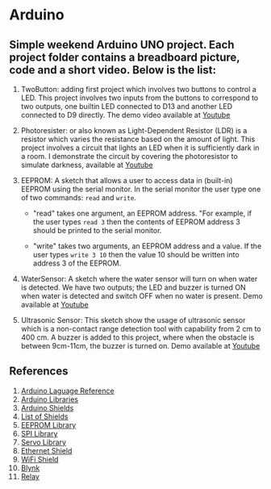 # Arduino
Simple weekend Arduino UNO project. Each project folder contains a breadboard picture, code and a short video. Below is the list:
---
1.  TwoButton: adding first project which involves two buttons to control a LED. This project involves two inputs from the buttons to correspond to two outputs, one builtin LED connected to D13 and another LED connected to D9 directly. The demo video available at [Youtube](https://youtu.be/2UX8akIyRBY)

2.  Photoresister: or also known as Light-Dependent Resistor (LDR) is a resistor which varies the resistance based on the amount of light. This project involves a circuit that lights an LED when it is sufficiently dark in a room. I demonstrate the circuit by covering the photoresistor to simulate darkness, available at [Youtube](https://www.youtube.com/watch?v=hIxY1L2sM7U)

3. EEPROM: A sketch that allows a user to access data in (built-in) EEPROM using the serial monitor. In the serial monitor the user type one of two commands: `read` and `write`. 
    - "read" takes one argument, an EEPROM address. "For example, if the user types  `read 3` then the contents of EEPROM address 3 should be printed to the serial monitor. 

    - "write" takes two arguments, an EEPROM address and a value.  If the user types `write 3 10` then the value 10 should be written into address 3 of the EEPROM.
 
4. WaterSensor: A sketch where the water sensor will turn on when water is detected.  We have two outputs; the LED and buzzer is turned ON when water is detected and switch OFF when no water is present. Demo available at [Youtube](https://youtu.be/OcxmGYR4IWU)

5. Ultrasonic Sensor: This sketch show the usage of ultrasonic sensor which is a non-contact range detection tool with capability from 2 cm to 400 cm. A buzzer is added to this project, where when the obstacle is between 9cm-11cm, the buzzer is turned on. Demo available at [Youtube](https://youtu.be/QoMn5BVaquU)

## References

1. [Arduino Laguage Reference](https://www.arduino.cc/reference/en)
2. [Arduino Libraries](https://www.arduino.cc/en/Reference/Libraries) 
3. [Arduino Shields](https://learn.sparkfun.com/tutorials/arduino-shields)
4. [List of Shields](http://playground.arduino.cc/Main/SimilarBoards)
5. [EEPROM Library](https://www.arduino.cc/en/Reference/EEPROM)
6. [SPI Library](https://www.arduino.cc/en/Reference/SPI)
7. [Servo Library](https://www.arduino.cc/en/Reference/Servo)
8. [Ethernet Shield](https://www.arduino.cc/en/Main/ArduinoEthernetShield)
9. [WiFi Shield](https://www.arduino.cc/en/pmwiki.php?n=Main/ArduinoWiFiShield)
10. [Blynk](http://docs.blynk.cc/)
11. [Relay](https://www.circuitbasics.com/setting-up-a-5v-relay-on-the-arduino/) 
